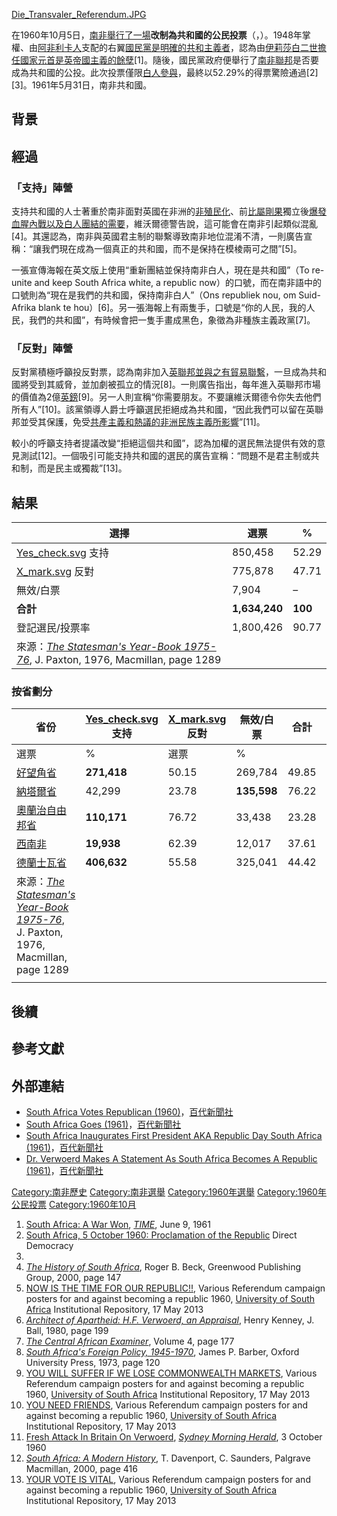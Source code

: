 [Die_Transvaler_Referendum.JPG](https://zh.wikipedia.org/wiki/File:Die_Transvaler_Referendum.JPG "fig:Die_Transvaler_Referendum.JPG")

在1960年10月5日，[南非舉行了一場](https://zh.wikipedia.org/wiki/南非 "wikilink")**改制為共和國的公民投票**（，）。1948年掌權、由[阿非利卡人](../Page/阿非利卡人.md "wikilink")支配的右翼[國民黨是明確的](https://zh.wikipedia.org/wiki/國民黨_\(南非\) "wikilink")[共和主義者](https://zh.wikipedia.org/wiki/共和主義 "wikilink")，認為由[伊莉莎白二世擔任國家元首是](https://zh.wikipedia.org/wiki/伊莉莎白二世 "wikilink")[英帝國主義的餘孽](https://zh.wikipedia.org/wiki/大英帝國 "wikilink")\[1\]。隨後，國民黨政府便舉行了[南非聯邦](../Page/南非聯邦.md "wikilink")是否要成為共和國的公投。此次投票僅限[白人參與](../Page/南非白人.md "wikilink")，最終以52.29%的得票驚險通過\[2\]\[3\]。1961年5月31日，南非共和國。

## 背景

## 經過

### 「支持」陣營

支持共和國的人士著重於南非面對英國在非洲的[非殖民化](../Page/非殖民化.md "wikilink")、前[比屬剛果](../Page/比屬剛果.md "wikilink")獨立後[爆發血腥內戰以及白人團結的需要](https://zh.wikipedia.org/wiki/剛果危機 "wikilink")，維沃爾德警告說，這可能會在南非引起類似混亂\[4\]。其還認為，南非與英國君主制的聯繫導致南非地位混淆不清，一則廣告宣稱：“讓我們現在成為一個真正的共和國，而不是保持在模棱兩可之間”\[5\]。

一張宣傳海報在英文版上使用“重新團結並保持南非白人，現在是共和國”（To re-unite and keep South Africa white, a republic now）的口號，而在南非語中的口號則為“現在是我們的共和國，保持南非白人”（Ons republiek nou, om Suid-Afrika blank te hou）\[6\]。另一張海報上有兩隻手，口號是“你的人民，我的人民，我們的共和國”，有時候會把一隻手畫成黑色，象徵為非種族主義政黨\[7\]。

### 「反對」陣營

反對黨積極呼籲投反對票，認為南非加入[英聯邦並與之有貿易聯繫](https://zh.wikipedia.org/wiki/英聯邦 "wikilink")，一旦成為共和國將受到其威脅，並加劇被孤立的情況\[8\]。一則廣告指出，每年進入英聯邦市場的價值為2億[英鎊](https://zh.wikipedia.org/wiki/英鎊 "wikilink")\[9\]。另一人則宣稱“你需要朋友。不要讓維沃爾德令你失去他們所有人”\[10\]。該黨領導人爵士呼籲選民拒絕成為共和國，“因此我們可以留在英聯邦並受其保護，免受[共產主義和熱議的](https://zh.wikipedia.org/wiki/共產主義 "wikilink")[非洲民族主義所影響](https://zh.wikipedia.org/wiki/泛非主義 "wikilink")”\[11\]。

較小的呼籲支持者提議改變“拒絕這個共和國”，認為加權的選民無法提供有效的意見測試\[12\]。一個吸引可能支持共和國的選民的廣告宣稱：“問題不是君主制或共和制，而是民主或獨裁”\[13\]。

## 結果

| 選擇                                                                                                                                                                                                                                                                                                    | 選票            | %       |
| ----------------------------------------------------------------------------------------------------------------------------------------------------------------------------------------------------------------------------------------------------------------------------------------------------- | ------------- | ------- |
| [Yes_check.svg](https://zh.wikipedia.org/wiki/File:Yes_check.svg "fig:Yes_check.svg") 支持                                                                                                                                                                                                             | 850,458       | 52.29   |
| [X_mark.svg](https://zh.wikipedia.org/wiki/File:X_mark.svg "fig:X_mark.svg") 反對                                                                                                                                                                                                                      | 775,878       | 47.71   |
| 無效/白票                                                                                                                                                                                                                                                                                                 | 7,904         | –       |
| **合計**                                                                                                                                                                                                                                                                                                | **1,634,240** | **100** |
| 登記選民/投票率                                                                                                                                                                                                                                                                                              | 1,800,426     | 90.77   |
| 來源：[*The Statesman's Year-Book 1975-76*](https://books.google.co.uk/books?dq=%22south+west+africa%22+%22republic%22+%22referendum%22&id=iejIDQAAQBAJ&lpg=PA1289&pg=PA1289#v=onepage&q=%22south%20west%20africa%22%20%22republic%22%20%22referendum%22&f=false), J. Paxton, 1976, Macmillan, page 1289 |               |         |

### 按省劃分

| 省份                                                                                                                                                                                                                                                                                                    | [Yes_check.svg](https://zh.wikipedia.org/wiki/File:Yes_check.svg "fig:Yes_check.svg") 支持 | [X_mark.svg](https://zh.wikipedia.org/wiki/File:X_mark.svg "fig:X_mark.svg") 反對 | 無效/白票       | 合計    | 登記選民  | 投票率     |
| ----------------------------------------------------------------------------------------------------------------------------------------------------------------------------------------------------------------------------------------------------------------------------------------------------- | ----------------------------------------------------------------------------------------- | -------------------------------------------------------------------------------- | ----------- | ----- | ----- | ------- |
| 選票                                                                                                                                                                                                                                                                                                    | %                                                                                         | 選票                                                                               | %           |       |       |         |
| [好望角省](https://zh.wikipedia.org/wiki/好望角省 "wikilink")                                                                                                                                                                                                                                                 | **271,418**                                                                               | 50.15                                                                            | 269,784     | 49.85 | 2,881 | 544,083 |
| [納塔爾省](../Page/納塔爾省.md "wikilink")                                                                                                                                                                                                                                                                    | 42,299                                                                                    | 23.78                                                                            | **135,598** | 76.22 | 688   | 178,585 |
| [奧蘭治自由邦省](../Page/奧蘭治自由邦省.md "wikilink")                                                                                                                                                                                                                                                              | **110,171**                                                                               | 76.72                                                                            | 33,438      | 23.28 | 798   | 144,407 |
| [西南非](https://zh.wikipedia.org/wiki/西南非 "wikilink")                                                                                                                                                                                                                                                   | **19,938**                                                                                | 62.39                                                                            | 12,017      | 37.61 | 280   | 32,235  |
| [德蘭士瓦省](https://zh.wikipedia.org/wiki/德蘭士瓦省 "wikilink")                                                                                                                                                                                                                                               | **406,632**                                                                               | 55.58                                                                            | 325,041     | 44.42 | 3,257 | 734,930 |
| 來源：[*The Statesman's Year-Book 1975-76*](https://books.google.co.uk/books?dq=%22south+west+africa%22+%22republic%22+%22referendum%22&id=iejIDQAAQBAJ&lpg=PA1289&pg=PA1289#v=onepage&q=%22south%20west%20africa%22%20%22republic%22%20%22referendum%22&f=false), J. Paxton, 1976, Macmillan, page 1289 |                                                                                           |                                                                                  |             |       |       |         |
|                                                                                                                                                                                                                                                                                                       |                                                                                           |                                                                                  |             |       |       |         |

## 後續

## 參考文獻

## 外部連結

  - [South Africa Votes Republican (1960)](https://www.youtube.com/watch?v=hTXdQDzdWj4)，[百代新聞社](../Page/百代新聞社.md "wikilink")
  - [South Africa Goes (1961)](https://www.youtube.com/watch?v=0rAUOP8xwXo)，[百代新聞社](../Page/百代新聞社.md "wikilink")
  - [South Africa Inaugurates First President AKA Republic Day South Africa (1961)](https://www.youtube.com/watch?v=2Fi2qni83UM)，[百代新聞社](../Page/百代新聞社.md "wikilink")
  - [Dr. Verwoerd Makes A Statement As South Africa Becomes A Republic (1961)](https://www.youtube.com/watch?v=5sJb3yntgEQ)，[百代新聞社](../Page/百代新聞社.md "wikilink")

[Category:南非歷史](https://zh.wikipedia.org/wiki/Category:南非歷史 "wikilink") [Category:南非選舉](https://zh.wikipedia.org/wiki/Category:南非選舉 "wikilink") [Category:1960年選舉](https://zh.wikipedia.org/wiki/Category:1960年選舉 "wikilink") [Category:1960年公民投票](https://zh.wikipedia.org/wiki/Category:1960年公民投票 "wikilink") [Category:1960年10月](https://zh.wikipedia.org/wiki/Category:1960年10月 "wikilink")

1.  [South Africa: A War Won](https://web.archive.org/web/20090822195218/http://www.time.com/time/magazine/article/0,9171,938112,00.html), *[TIME](https://zh.wikipedia.org/wiki/TIME "wikilink")*, June 9, 1961
2.  [South Africa, 5 October 1960: Proclamation of the Republic](http://www.sudd.ch/event.php?lang=en&id=za011960) Direct Democracy
3.
4.  [*The History of South Africa*](https://books.google.co.uk/books?id=js6vo2NY4Z8C&lpg=PA147&ots=EUTRz9P7b7&dq=south%20africa%20referendum%201960%20republic%20belgian%20congo&pg=PA147#v=onepage&q&f=true), Roger B. Beck, Greenwood Publishing Group, 2000, page 147
5.  [NOW IS THE TIME FOR OUR REPUBLIC\!\!](http://uir.unisa.ac.za/bitstream/handle/10500/9511/KPC_115_10.jpg?sequence=10&isAllowed=y), Various Referendum campaign posters for and against becoming a republic 1960, [University of South Africa](https://zh.wikipedia.org/wiki/University_of_South_Africa "wikilink") Institutional Repository, 17 May 2013
6.  [*Architect of Apartheid: H.F. Verwoerd, an Appraisal*](https://books.google.co.uk/books?id=U-JBAAAAYAAJ&q=ons+republiek+nou,+om+suid+afrika+blank+te+hou&dq=ons+republiek+nou,+om+suid+afrika+blank+te+hou&hl=en&sa=X&ved=0ahUKEwjbhIitrcbPAhVEIsAKHZpwBasQ6AEIJjAB), Henry Kenney, J. Ball, 1980, page 199
7.  [*The Central African Examiner*](https://books.google.co.uk/books?id=JXqAEOjnzL0C&dq=your+people+my+people+our+republic+1960&focus=searchwithinvolume&q=%22our+republic%22), Volume 4, page 177
8.  [*South Africa's Foreign Policy, 1945-1970*](https://books.google.co.uk/books?id=Top0AAAAMAAJ&dq=united+party+south+africa+referendum+1960+commonwealth&focus=searchwithinvolume&q=%22republic+could+drive+South+Africa+into+deeper+isolation+by+endangering+its+position+in+the+Commonwealth%22), James P. Barber, Oxford University Press, 1973, page 120
9.  [YOU WILL SUFFER IF WE LOSE COMMONWEALTH MARKETS](http://uir.unisa.ac.za/bitstream/handle/10500/9511/KPC_115_3.jpg?sequence=3&isAllowed=y), Various Referendum campaign posters for and against becoming a republic 1960, [University of South Africa](https://zh.wikipedia.org/wiki/University_of_South_Africa "wikilink") Institutional Repository, 17 May 2013
10. [YOU NEED FRIENDS](http://uir.unisa.ac.za/bitstream/handle/10500/9511/KPC_115_6.jpg?sequence=6&isAllowed=y), Various Referendum campaign posters for and against becoming a republic 1960, [University of South Africa](https://zh.wikipedia.org/wiki/University_of_South_Africa "wikilink") Institutional Repository, 17 May 2013
11. [Fresh Attack In Britain On Verwoerd](https://news.google.com/newspapers?id=a-oiAAAAIBAJ&sjid=O-YDAAAAIBAJ&pg=720%2C3936028), *[Sydney Morning Herald](https://zh.wikipedia.org/wiki/Sydney_Morning_Herald "wikilink")*, 3 October 1960
12. [*South Africa: A Modern History*](https://books.google.co.uk/books?id=UgaMDAAAQBAJ&lpg=PA416&ots=guS8hfWjpk&dq='reject%20this%20republic'&pg=PA416#v=onepage&q='reject%20this%20republic'&f=true), T. Davenport, C. Saunders, Palgrave Macmillan, 2000, page 416
13. [YOUR VOTE IS VITAL](http://uir.unisa.ac.za/bitstream/handle/10500/9511/KPC_115_9.jpg?sequence=9&isAllowed=y), Various Referendum campaign posters for and against becoming a republic 1960, [University of South Africa](https://zh.wikipedia.org/wiki/University_of_South_Africa "wikilink") Institutional Repository, 17 May 2013